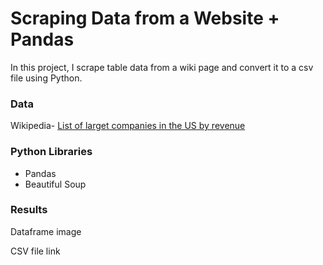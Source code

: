 # Scraping Data from a Website + Pandas
In this project, I scrape table data from a wiki page and convert it to a csv file using Python. 

### Data
Wikipedia- [List of larget companies in the US by revenue](https://en.wikipedia.org/wiki/List_of_largest_companies_in_the_United_States_by_revenue)

### Python Libraries
- Pandas
- Beautiful Soup

### Results
Dataframe image

CSV file link
